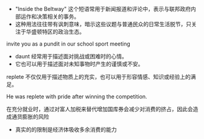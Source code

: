 - "Inside the Beltway" 这个短语常用于新闻报道和评论中，表示与联邦政府内部运作和决策相关的事务。
- 这种用法往往带有讽刺意味，暗示这些议题与普通民众的日常生活脱节，只关注于华盛顿特区的政治生态。

invite you as a pundit in our school sport meeting

- daunt 经常用于描述面对挑战或困难时的心情。
- 它也可以用于描述面对未知事物时产生的谨慎或不安。

replete 不仅仅用于描述物质上的充实，也可以用于形容情感、知识或经验上的满足。

He was replete with pride after winning the competition.

在充分就业时，通过对富人加税来替代增加国库券会减少对消费的挤占，因此会造成通货膨胀的风险

- 真实的的限制是经济体吸收多余消费的能力